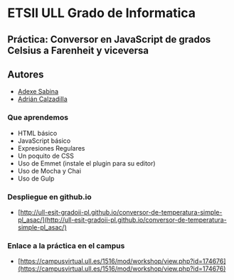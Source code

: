 # ETSII ULL Grado de Informatica

## Práctica: Conversor en JavaScript de grados Celsius a Farenheit y viceversa

## Autores

* [Adexe Sabina](http://alu0100769609.github.io/PL-Page/)
* [Adrián Calzadilla](http://adcalzadilla.github.io/)

### Que aprendemos

* HTML básico
* JavaScript básico
* Expresiones Regulares
* Un poquito de CSS
* Uso de Emmet (instale el plugin para su editor)
* Uso de Mocha y Chai
* Uso de Gulp

### Despliegue en github.io

* [http://ull-esit-gradoii-pl.github.io/conversor-de-temperatura-simple-pl_asac/](http://ull-esit-gradoii-pl.github.io/conversor-de-temperatura-simple-pl_asac/)

### Enlace a la práctica en el campus

* [https://campusvirtual.ull.es/1516/mod/workshop/view.php?id=174676](https://campusvirtual.ull.es/1516/mod/workshop/view.php?id=174676)
